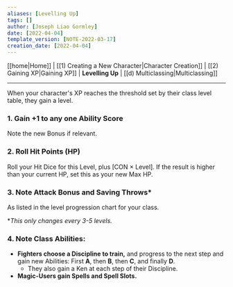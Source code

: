 ```yaml
---
aliases: [Levelling Up]
tags: []
author: [Joseph Liao Gormley]
date: [2022-04-04]
template_version: [NOTE-2022-03-17]
creation_date: [2022-04-04]
---
```

[[home|Home]] | [[1) Creating a New Character|Character Creation]] | [[2) Gaining XP|Gaining XP]] | **Levelling Up** | [[d) Multiclassing|Multiclassing]]
___
When your character's XP reaches the threshold set by their class level table, they gain a level.

### 1. Gain +1 to any one Ability Score
Note the new Bonus if relevant.

### 2. Roll Hit Points (HP)
Roll your Hit Dice for this Level, plus [CON $\times$ Level]. If the result is higher than your current HP, set this as your new Max HP.

### 3. Note Attack Bonus and Saving Throws*
As listed in the level progression chart for your class.

\**This only changes every 3-5 levels.*

### 4. **Note Class Abilities:**
- **Fighters choose a Discipline to train,** and progress to the next step and gain new Abilities: First **A**, then **B**, then **C**, and finally **D**.
	- They also gain a Ken at each step of their Discipline.
- **Magic-Users gain Spells and Spell Slots.** <!--Revisit-->

